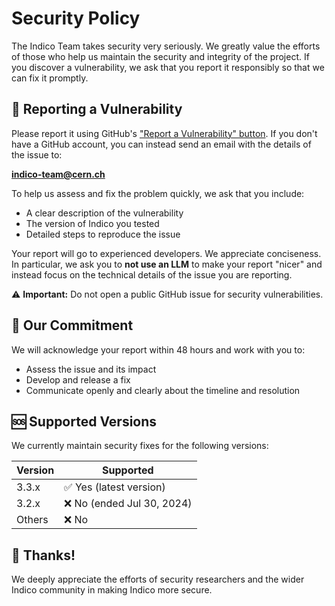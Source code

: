 # Security Policy

The Indico Team takes security very seriously. We greatly value the efforts of those who help us maintain the
security and integrity of the project. If you discover a vulnerability, we ask that you report it responsibly
so that we can fix it promptly.

## 💌 Reporting a Vulnerability

Please report it using GitHub's ["Report a Vulnerability" button](https://github.com/indico/indico/security/advisories/new).
If you don't have a GitHub account, you can instead send an email with the details of the issue to:

**indico-team@cern.ch**

To help us assess and fix the problem quickly, we ask that you include:

- A clear description of the vulnerability
- The version of Indico you tested
- Detailed steps to reproduce the issue

Your report will go to experienced developers. We appreciate conciseness. In particular, we ask you to
**not use an LLM** to make your report "nicer" and instead focus on the technical details of the issue you are
reporting.

⚠️ **Important:** Do not open a public GitHub issue for security vulnerabilities.

## 🦾 Our Commitment

We will acknowledge your report within 48 hours and work with you to:

- Assess the issue and its impact
- Develop and release a fix
- Communicate openly and clearly about the timeline and resolution

## 🆘 Supported Versions

We currently maintain security fixes for the following versions:

<!-- VERSIONS - this is all machine-generated! Don't change it. -->
| Version | Supported                  |
|---------|----------------------------|
| 3.3.x   | ✅ Yes (latest version)    |
| 3.2.x   | ❌ No (ended Jul 30, 2024) |
| Others  | ❌ No                      |
<!-- ENDVERSIONS -->

## 🫶 Thanks!

We deeply appreciate the efforts of security researchers and the wider Indico community in making Indico more
secure.
